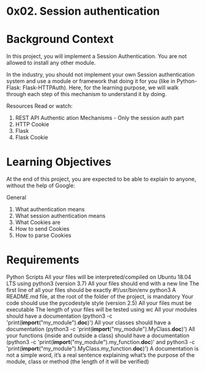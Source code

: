 0x02. Session authentication
=============================

Background Context
==================
In this project, you will implement a Session Authentication. You are not allowed to install any other module.

In the industry, you should not implement your own Session authentication system and use a module or framework that doing it for you (like in Python-Flask: Flask-HTTPAuth). Here, for the learning purpose, we will walk through each step of this mechanism to understand it by doing.

Resources
Read or watch:

1. REST API Authentic
ation Mechanisms - Only the session auth part
2. HTTP Cookie
3. Flask
4. Flask Cookie

Learning Objectives
===================
At the end of this project, you are expected to be able to explain to anyone, without the help of Google:

General
1. What authentication means
2. What session authentication means
3. What Cookies are
4. How to send Cookies
5. How to parse Cookies

Requirements
============
Python Scripts
	All your files will be interpreted/compiled on Ubuntu 18.04 LTS using python3 (version 3.7)
	All your files should end with a new line
	The first line of all your files should be exactly #!/usr/bin/env python3
	A README.md file, at the root of the folder of the project, is mandatory
	Your code should use the pycodestyle style (version 2.5)
	All your files must be executable
	The length of your files will be tested using wc
	All your modules should have a documentation (python3 -c 'print(__import__("my_module").__doc__)')
	All your classes should have a documentation (python3 -c 'print(__import__("my_module").MyClass.__doc__)')
	All your functions (inside and outside a class) should have a documentation (python3 -c 'print(__import__("my_module").my_function.__doc__)' and python3 -c 'print(__import__("my_module").MyClass.my_function.__doc__)')
	A documentation is not a simple word, it’s a real sentence explaining what’s the purpose of the module, class or method (the length of it will be verified)
